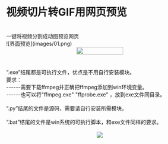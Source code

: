 # 视频切片转GIF用网页预览
<br>
一键将视频分割成动图预览网页
<br>
![界面预览](images/01.png)
<br>
<div align=center><img src="https://raw.githubusercontent.com/lele1894/python/main/images/02.gif" width=50% height=50% /></div>
<br>
<br>
“.exe”结尾都是可执行文件，优点是不用自行安装模块。<br>
要求：<br>
------需要下载ffmpeg并正确把ffmpeg添加到win环境变量。<br>
------也可以将"ffmpeg.exe" "ffprobe.exe" ，放到exe文件同目录。<br>
<br>
“.py”结尾的文件是源码，需要请自行安装所需模块。<br>
<br>
“.bat”结尾的文件是win系统的可执行脚本，和exe文件同样的要求。<br>
<br>
<div align=center><img src="https://avatars.githubusercontent.com/u/11767608?v=4"></div>
<br>
